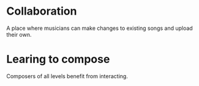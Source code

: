 # Collaboration
A place where musicians can make changes to existing songs and upload their own.
# Learing to compose
Composers of all levels benefit from interacting.
